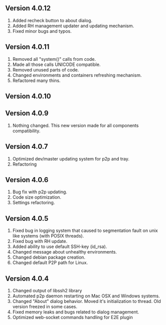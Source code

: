 ## Version 4.0.12

1. Added recheck button to about dialog.
2. Added RH management updater and updating mechanism.
3. Fixed minor bugs and typos. 

## Version 4.0.11

1. Removed all "system()" calls from code.
2. Made all those calls UNICODE compatible.
3. Removed unused parts of code.
4. Changed environments and containers refreshing mechanism.
5. Refactored many thins.

## Version 4.0.10
## Version 4.0.9

1. Nothing changed. This new version made for all components compatibility.

## Version 4.0.7

1. Optimized dev/master updating system for p2p and tray.
2. Refactoring

## Version 4.0.6

1. Bug fix with p2p updating.
2. Code size optimization.
3. Settings refactoring.

## Version 4.0.5

1. Fixed bug in logging system that caused to segmentation fault on unix like systems (with POSIX threads). 
2. Fixed bug with RH update.
3. Added ability to use default SSH-key (id_rsa).
4. Changed message about unhealthy environments. 
5. Changed debian package creation.
6. Changed default P2P path for Linux. 


## Version 4.0.4 

1. Changed output of libssh2 library
2. Automated p2p daemon restarting on Mac OSX and Windows systems.
3. Changed "About" dialog behavior. Moved it's initialization to thread. Old version freezed in some cases. 
4. Fixed memory leaks and bugs related to dialog management.
5. Optimized web-socket commands handling for E2E plugin
